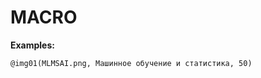 <!--

@img:     <img src="imgs/lec@0/@1" alt="@2" class="imgCentered" style="width: @3%;" />
@img01:   @img(01,@0,@1,@2)
@img02:   @img(02,@0,@1,@2)
@img03:   @img(03,@0,@1,@2)
@img04:   @img(04,@0,@1,@2)
@img05:   @img(05,@0,@1,@2)


-->

# MACRO


**Examples:**

```
@img01(MLMSAI.png, Машинное обучение и статистика, 50)
```
